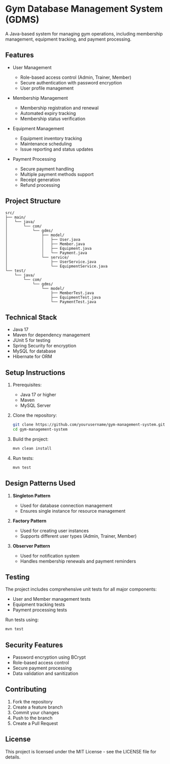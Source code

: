 # Gym Database Management System (GDMS)

A Java-based system for managing gym operations, including membership management, equipment tracking, and payment processing.

## Features

- User Management
  - Role-based access control (Admin, Trainer, Member)
  - Secure authentication with password encryption
  - User profile management

- Membership Management
  - Membership registration and renewal
  - Automated expiry tracking
  - Membership status verification

- Equipment Management
  - Equipment inventory tracking
  - Maintenance scheduling
  - Issue reporting and status updates

- Payment Processing
  - Secure payment handling
  - Multiple payment methods support
  - Receipt generation
  - Refund processing

## Project Structure

```
src/
├── main/
│   └── java/
│       └── com/
│           └── gdms/
│               ├── model/
│               │   ├── User.java
│               │   ├── Member.java
│               │   ├── Equipment.java
│               │   └── Payment.java
│               └── service/
│                   ├── UserService.java
│                   └── EquipmentService.java
└── test/
    └── java/
        └── com/
            └── gdms/
                └── model/
                    ├── MemberTest.java
                    ├── EquipmentTest.java
                    └── PaymentTest.java
```

## Technical Stack

- Java 17
- Maven for dependency management
- JUnit 5 for testing
- Spring Security for encryption
- MySQL for database
- Hibernate for ORM

## Setup Instructions

1. Prerequisites:
   - Java 17 or higher
   - Maven
   - MySQL Server

2. Clone the repository:
   ```bash
   git clone https://github.com/yourusername/gym-management-system.git
   cd gym-management-system
   ```

3. Build the project:
   ```bash
   mvn clean install
   ```

4. Run tests:
   ```bash
   mvn test
   ```

## Design Patterns Used

1. **Singleton Pattern**
   - Used for database connection management
   - Ensures single instance for resource management

2. **Factory Pattern**
   - Used for creating user instances
   - Supports different user types (Admin, Trainer, Member)

3. **Observer Pattern**
   - Used for notification system
   - Handles membership renewals and payment reminders

## Testing

The project includes comprehensive unit tests for all major components:

- User and Member management tests
- Equipment tracking tests
- Payment processing tests

Run tests using:
```bash
mvn test
```

## Security Features

- Password encryption using BCrypt
- Role-based access control
- Secure payment processing
- Data validation and sanitization

## Contributing

1. Fork the repository
2. Create a feature branch
3. Commit your changes
4. Push to the branch
5. Create a Pull Request

## License

This project is licensed under the MIT License - see the LICENSE file for details. 